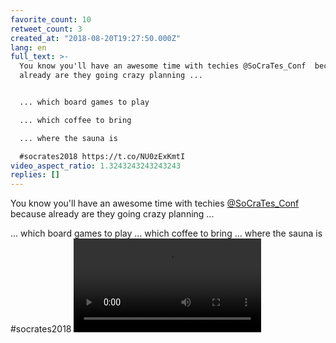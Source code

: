 ```yaml
---
favorite_count: 10
retweet_count: 3
created_at: "2018-08-20T19:27:50.000Z"
lang: en
full_text: >-
  You know you'll have an awesome time with techies @SoCraTes_Conf  because
  already are they going crazy planning ...


  ... which board games to play

  ... which coffee to bring

  ... where the sauna is

  #socrates2018 https://t.co/NU0zExKmtI
video_aspect_ratio: 1.3243243243243243
replies: []
---
```


You know you'll have an awesome time with techies
[@SoCraTes_Conf](https://twitter.com/SoCraTes_Conf) because already are they
going crazy planning ...

... which board games to play ... which coffee to bring ... where the sauna is
#socrates2018
![Embedded Video](https://twitter-media-coderbyheart.s3.eu-north-1.amazonaws.com/1031623862419636224-DlEQbe5X0AIyvMG.mp4)
